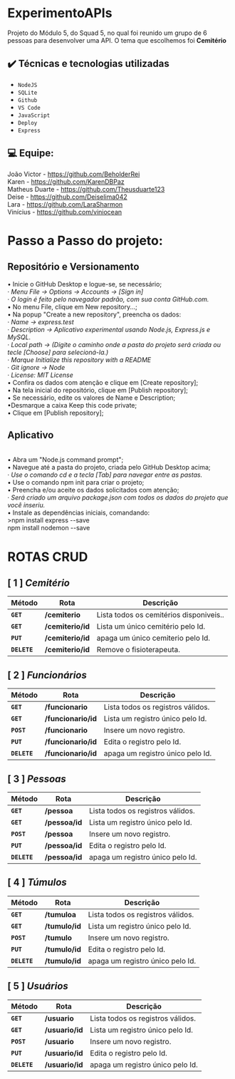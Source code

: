 # ExperimentoAPIs
 Projeto do Módulo 5, do Squad 5, no qual foi reunido um grupo de 6 pessoas para desenvolver uma API. O tema que escolhemos foi <b>Cemitério</b>
## ✔️ Técnicas e tecnologias utilizadas

- ``NodeJS``
- ``SQLite``
- ``Github``
- ``VS Code``
- ``JavaScript``
- ``Deploy``
- ``Express``
 
## 💻 Equipe: </h1> 
João Victor - https://github.com/BeholderRei <br>
Karen - https://github.com/KarenDBPaz <br>
Matheus Duarte - https://github.com/Theusduarte123 <br>
Deise - https://github.com/Deiselima042 <br>
Lara - https://github.com/LaraSharmon <br>
Vinícius - https://github.com/viniocean <br>
 
<h1>Passo a Passo do projeto: </h1>
<h2>Repositório e Versionamento</h2>
 • Inicie o GitHub Desktop e logue-se, se necessário;<br>
 · <i>Menu File → Options → Accounts → [Sign in]</i><br>
 · <i>O login é feito pelo navegador padrão, com sua conta GitHub.com.</i><br>
• No menu File, clique em New repository...;<br>
• Na popup "Create a new repository", preencha os dados:<br>
· <i>Name → express.test</i><br>
· <i>Description → Aplicativo experimental usando Node.js, Express.js e MySQL.</i><br>
· <i>Local path → (Digite o caminho onde a pasta do projeto será criada ou tecle [Choose] para selecioná-la.)</i><br>
· <i>Marque Initialize this repository with a README</i><br>
· <i>Git ignore → Node</i><br>
· <i>License: MIT License</i><br>
• Confira os dados com atenção e clique em [Create repository];<br>
• Na tela inicial do repositório, clique em [Publish repository];<br>
• Se necessário, edite os valores de Name e Description;<br>
•Desmarque a caixa Keep this code private;<br>
• Clique em [Publish repository];<br>
<h2>Aplicativo</h2><br>
• Abra um "Node.js command prompt";<br>
• Navegue até a pasta do projeto, criada pelo GitHub Desktop acima;<br>
· <i> Use o comando cd e a tecla [Tab] para navegar entre as pastas.</i><br>
• Use o comando npm init para criar o projeto;<br>
• Preencha e/ou aceite os dados solicitados com atenção;<br> 
· <i>Será criado um arquivo package.json com todos os dados do projeto que você inseriu.</i><br>
• Instale as dependências iniciais, comandando:<br>
>npm install express --save<br>
npm install nodemon --save<br>

<h1>ROTAS CRUD</h1>
<h2> [ 1 ] <i><b>Cemitério</i></b></h2>

| Método | Rota | Descrição |
| ------ | ----- | ----------- |
| **`GET`** | **/cemiterio** | Lista todos os cemitérios disponiveis.. |
|  **`GET`** | **/cemiterio/id** |  Lista um único cemitério pelo Id. |
|  **`PUT`** | **/cemiterio/id** | apaga um único cemiterio pelo Id.
|  **`DELETE`** | **/cemiterio/id** | Remove o fisioterapeuta.

<h2> [ 2 ] <i><b>Funcionários</i></b> </H2>

| Método | Rota | Descrição |
| ------ | ----- | ----------- |
| **`GET`** | **/funcionario** | Lista todos os registros válidos. |
|  **`GET`** | **/funcionario/id** | Lista um registro único pelo Id. |
|  **`POST`** | **/funcionario** | Insere um novo registro.  |
|  **`PUT`** | **/funcionario/id** | Edita o registro pelo Id.
|  **`DELETE`** | **/funcionario/id** | apaga um registro único pelo Id.

<h2> [ 3 ] <i><b>Pessoas</i></b> </H2>

| Método | Rota | Descrição |
| ------ | ----- | ----------- |
| **`GET`** | **/pessoa** | Lista todos os registros válidos. |
|  **`GET`** | **/pessoa/id** | Lista um registro único pelo Id. |
|  **`POST`** | **/pessoa** | Insere um novo registro.  |
|  **`PUT`** | **/pessoa/id** | Edita o registro pelo Id.
|  **`DELETE`** | **/pessoa/id** | apaga um registro único pelo Id.

<h2> [ 4 ] <i><b>Túmulos</i></b> </H2>

| Método | Rota | Descrição |
| ------ | ----- | ----------- |
| **`GET`** | **/tumuloa** | Lista todos os registros válidos. |
|  **`GET`** | **/tumulo/id** | Lista um registro único pelo Id. |
|  **`POST`** | **/tumulo** | Insere um novo registro.  |
|  **`PUT`** | **/tumulo/id** | Edita o registro pelo Id.
|  **`DELETE`** | **/tumulo/id** | apaga um registro único pelo Id.

<h2> [ 5 ] <i><b>Usuários</i></b> </H2>

| Método | Rota | Descrição |
| ------ | ----- | ----------- |
| **`GET`** | **/usuario** | Lista todos os registros válidos. |
|  **`GET`** | **/usuario/id** | Lista um registro único pelo Id. |
|  **`POST`** | **/usuario** | Insere um novo registro.  |
|  **`PUT`** | **/usuario/id** | Edita o registro pelo Id.
|  **`DELETE`** | **/usuario/id** | apaga um registro único pelo Id.

